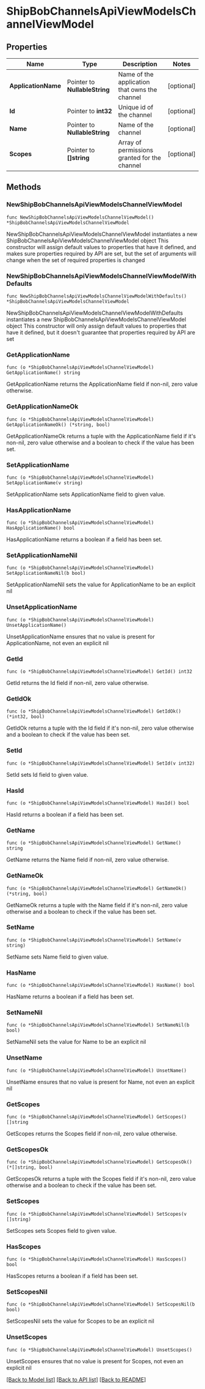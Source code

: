 # ShipBobChannelsApiViewModelsChannelViewModel

## Properties

Name | Type | Description | Notes
------------ | ------------- | ------------- | -------------
**ApplicationName** | Pointer to **NullableString** | Name of the application that owns the channel | [optional] 
**Id** | Pointer to **int32** | Unique id of the channel | [optional] 
**Name** | Pointer to **NullableString** | Name of the channel | [optional] 
**Scopes** | Pointer to **[]string** | Array of permissions granted for the channel | [optional] 

## Methods

### NewShipBobChannelsApiViewModelsChannelViewModel

`func NewShipBobChannelsApiViewModelsChannelViewModel() *ShipBobChannelsApiViewModelsChannelViewModel`

NewShipBobChannelsApiViewModelsChannelViewModel instantiates a new ShipBobChannelsApiViewModelsChannelViewModel object
This constructor will assign default values to properties that have it defined,
and makes sure properties required by API are set, but the set of arguments
will change when the set of required properties is changed

### NewShipBobChannelsApiViewModelsChannelViewModelWithDefaults

`func NewShipBobChannelsApiViewModelsChannelViewModelWithDefaults() *ShipBobChannelsApiViewModelsChannelViewModel`

NewShipBobChannelsApiViewModelsChannelViewModelWithDefaults instantiates a new ShipBobChannelsApiViewModelsChannelViewModel object
This constructor will only assign default values to properties that have it defined,
but it doesn't guarantee that properties required by API are set

### GetApplicationName

`func (o *ShipBobChannelsApiViewModelsChannelViewModel) GetApplicationName() string`

GetApplicationName returns the ApplicationName field if non-nil, zero value otherwise.

### GetApplicationNameOk

`func (o *ShipBobChannelsApiViewModelsChannelViewModel) GetApplicationNameOk() (*string, bool)`

GetApplicationNameOk returns a tuple with the ApplicationName field if it's non-nil, zero value otherwise
and a boolean to check if the value has been set.

### SetApplicationName

`func (o *ShipBobChannelsApiViewModelsChannelViewModel) SetApplicationName(v string)`

SetApplicationName sets ApplicationName field to given value.

### HasApplicationName

`func (o *ShipBobChannelsApiViewModelsChannelViewModel) HasApplicationName() bool`

HasApplicationName returns a boolean if a field has been set.

### SetApplicationNameNil

`func (o *ShipBobChannelsApiViewModelsChannelViewModel) SetApplicationNameNil(b bool)`

 SetApplicationNameNil sets the value for ApplicationName to be an explicit nil

### UnsetApplicationName
`func (o *ShipBobChannelsApiViewModelsChannelViewModel) UnsetApplicationName()`

UnsetApplicationName ensures that no value is present for ApplicationName, not even an explicit nil
### GetId

`func (o *ShipBobChannelsApiViewModelsChannelViewModel) GetId() int32`

GetId returns the Id field if non-nil, zero value otherwise.

### GetIdOk

`func (o *ShipBobChannelsApiViewModelsChannelViewModel) GetIdOk() (*int32, bool)`

GetIdOk returns a tuple with the Id field if it's non-nil, zero value otherwise
and a boolean to check if the value has been set.

### SetId

`func (o *ShipBobChannelsApiViewModelsChannelViewModel) SetId(v int32)`

SetId sets Id field to given value.

### HasId

`func (o *ShipBobChannelsApiViewModelsChannelViewModel) HasId() bool`

HasId returns a boolean if a field has been set.

### GetName

`func (o *ShipBobChannelsApiViewModelsChannelViewModel) GetName() string`

GetName returns the Name field if non-nil, zero value otherwise.

### GetNameOk

`func (o *ShipBobChannelsApiViewModelsChannelViewModel) GetNameOk() (*string, bool)`

GetNameOk returns a tuple with the Name field if it's non-nil, zero value otherwise
and a boolean to check if the value has been set.

### SetName

`func (o *ShipBobChannelsApiViewModelsChannelViewModel) SetName(v string)`

SetName sets Name field to given value.

### HasName

`func (o *ShipBobChannelsApiViewModelsChannelViewModel) HasName() bool`

HasName returns a boolean if a field has been set.

### SetNameNil

`func (o *ShipBobChannelsApiViewModelsChannelViewModel) SetNameNil(b bool)`

 SetNameNil sets the value for Name to be an explicit nil

### UnsetName
`func (o *ShipBobChannelsApiViewModelsChannelViewModel) UnsetName()`

UnsetName ensures that no value is present for Name, not even an explicit nil
### GetScopes

`func (o *ShipBobChannelsApiViewModelsChannelViewModel) GetScopes() []string`

GetScopes returns the Scopes field if non-nil, zero value otherwise.

### GetScopesOk

`func (o *ShipBobChannelsApiViewModelsChannelViewModel) GetScopesOk() (*[]string, bool)`

GetScopesOk returns a tuple with the Scopes field if it's non-nil, zero value otherwise
and a boolean to check if the value has been set.

### SetScopes

`func (o *ShipBobChannelsApiViewModelsChannelViewModel) SetScopes(v []string)`

SetScopes sets Scopes field to given value.

### HasScopes

`func (o *ShipBobChannelsApiViewModelsChannelViewModel) HasScopes() bool`

HasScopes returns a boolean if a field has been set.

### SetScopesNil

`func (o *ShipBobChannelsApiViewModelsChannelViewModel) SetScopesNil(b bool)`

 SetScopesNil sets the value for Scopes to be an explicit nil

### UnsetScopes
`func (o *ShipBobChannelsApiViewModelsChannelViewModel) UnsetScopes()`

UnsetScopes ensures that no value is present for Scopes, not even an explicit nil

[[Back to Model list]](../README.md#documentation-for-models) [[Back to API list]](../README.md#documentation-for-api-endpoints) [[Back to README]](../README.md)


